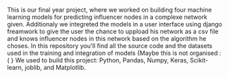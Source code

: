 This is our final year project, where we worked on building four machine learning models for predicting influencer nodes in a complexe network given.
Additionaly we integreted the models in a user interface using django freamwork to give the user the chance to uppload his network as a csv file and knows influencer nodes in this network based on the algorithm he choses.
In this repository you'll find all the source code and the datasets used in the training and integration of models {Maybe this is not organised :( }
We used to build this project: Python, Pandas, Numpy, Keras, Scikit-learn, joblib, and Matplotlib.
